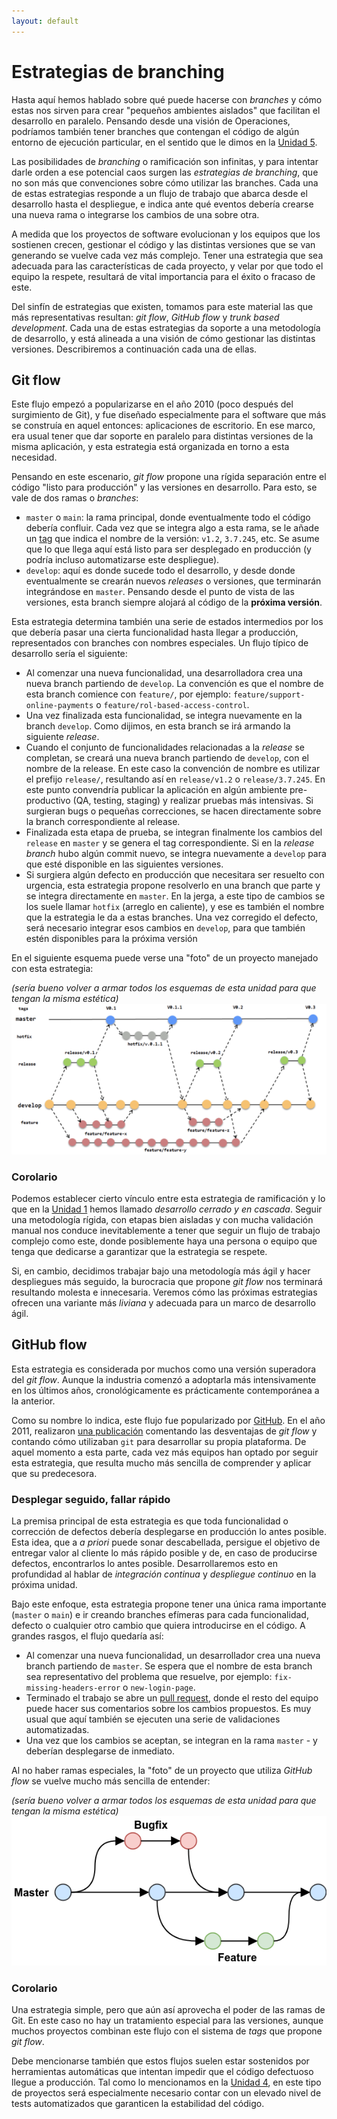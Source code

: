 ```yaml
---
layout: default
---
```


# Estrategias de branching

Hasta aquí hemos hablado sobre qué puede hacerse con _branches_ y cómo estas nos sirven para crear "pequeños ambientes aislados" que facilitan el desarrollo en paralelo. Pensando desde una visión de Operaciones, podríamos también tener branches que contengan el código de algún entorno de ejecución particular, en el sentido que le dimos en la [Unidad 5](../scm-git/entornos).

Las posibilidades de _branching_ o ramificación son infinitas, y para intentar darle orden a ese potencial caos surgen las _estrategias de branching_, que no son más que convenciones sobre cómo utilizar las branches. Cada una de estas estrategias responde a un flujo de trabajo que abarca desde el desarrollo hasta el despliegue, e indica ante qué eventos debería crearse una nueva rama o integrarse los cambios de una sobre otra. 

A medida que los proyectos de software evolucionan y los equipos que los sostienen crecen, gestionar el código y las distintas versiones que se van generando se vuelve cada vez más complejo. Tener una estrategia que sea adecuada para las características de cada proyecto, y velar por que todo el equipo la respete, resultará de vital importancia para el éxito o fracaso de este. 

Del sinfín de estrategias que existen, tomamos para este material las que más representativas resultan: _git flow_, _GitHub flow_ y _trunk based development_. Cada una de estas estrategias da soporte a una metodología de desarrollo, y está alineada a una visión de cómo gestionar las distintas versiones. Describiremos a continuación cada una de ellas.

## Git flow

Este flujo empezó a popularizarse en el año 2010 (poco después del surgimiento de Git), y fue diseñado especialmente para el software que más se construía en aquel entonces: aplicaciones de escritorio. En ese marco, era usual tener que dar soporte en paralelo para distintas versiones de la misma aplicación, y esta estrategia está organizada en torno a esta necesidad.

Pensando en este escenario, _git flow_ propone una rígida separación entre el código "listo para producción" y las versiones en desarrollo. Para esto, se vale de dos ramas o _branches_:

* `master` o `main`: la rama principal, donde eventualmente todo el código debería confluir.  Cada vez que se integra algo a esta rama, se le añade un [tag](../scm-git/gestion-de-versiones) que indica el nombre de la versión: `v1.2`, `3.7.245`, etc. Se asume que lo que llega aquí está listo para ser desplegado en producción (y podría incluso automatizarse este despliegue). 
* `develop`: aquí es donde sucede todo el desarrollo, y desde donde eventualmente se crearán nuevos _releases_ o versiones, que terminarán integrándose en `master`. Pensando desde el punto de vista de las versiones, esta branch siempre alojará al código de la **próxima versión**.

Esta estrategia determina también una serie de estados intermedios por los que debería pasar una cierta funcionalidad hasta llegar a producción, representados con branches con nombres especiales. Un flujo típico de desarrollo sería el siguiente:

* Al comenzar una nueva funcionalidad, una desarrolladora crea una nueva branch partiendo de `develop`. La convención es que el nombre de esta branch comience con `feature/`, por ejemplo: `feature/support-online-payments` o `feature/rol-based-access-control`.
* Una vez finalizada esta funcionalidad, se integra nuevamente en la branch `develop`. Como dijimos, en esta branch se irá armando la siguiente _release_.
* Cuando el conjunto de funcionalidades relacionadas a la _release_ se completan, se creará una nueva branch partiendo de `develop`, con el nombre de la release. En este caso la convención de nombre es utilizar el prefijo `release/`, resultando así en `release/v1.2` o `release/3.7.245`. En este punto convendría publicar la aplicación en algún ambiente pre-productivo (QA, testing, staging) y realizar pruebas más intensivas. Si surgieran bugs o pequeñas correcciones, se hacen directamente sobre la branch correspondiente al release.
* Finalizada esta etapa de prueba, se integran finalmente los cambios del `release` en `master` y se genera el tag correspondiente. Si en la _release branch_ hubo algún commit nuevo, se integra nuevamente a `develop` para que esté disponible en las siguientes versiones.
* Si surgiera algún defecto en producción que necesitara ser resuelto con urgencia, esta estrategia propone resolverlo en una branch que parte y se integra directamente en `master`. En la jerga, a este tipo de cambios se los suele llamar `hotfix` (arreglo en caliente), y ese es también el nombre que la estrategia le da a estas branches. Una vez corregido el defecto, será necesario integrar esos cambios en `develop`, para que también estén disponibles para la próxima versión

En el siguiente esquema puede verse una "foto" de un proyecto manejado con esta estrategia:

_(sería bueno volver a armar todos los esquemas de esta unidad para que tengan la misma estética)_
![Git flow](images/git-flow.png)

### Corolario

Podemos establecer cierto vínculo entre esta estrategia de ramificación y lo que en la [Unidad 1](../programacion-a-desarrollo/ciclo-de-vida) hemos llamado _desarrollo cerrado y en cascada_. Seguir una metodología rígida, con etapas bien aisladas y con mucha validación manual nos conduce inevitablemente a tener que seguir un flujo de trabajo complejo como este, donde posiblemente haya una persona o equipo que tenga que dedicarse a garantizar que la estrategia se respete.

Si, en cambio, decidimos trabajar bajo una metodología más ágil y hacer despliegues más seguido, la burocracia que propone _git flow_ nos terminará resultando molesta e innecesaria. Veremos cómo las próximas estrategias ofrecen una variante más _liviana_ y adecuada para un marco de desarrollo ágil. 

## GitHub flow

Esta estrategia es considerada por muchos como una versión superadora del _git flow_. Aunque la industria comenzó a adoptarla más intensivamente en los últimos años, cronológicamente es prácticamente contemporánea a la anterior. 

Como su nombre lo indica, este flujo fue popularizado por [GitHub](https://github.com/). En el año 2011, realizaron [una publicación](http://scottchacon.com/2011/08/31/github-flow.html) comentando las desventajas de _git flow_ y contando cómo utilizaban `git` para desarrollar su propia plataforma. De aquel momento a esta parte, cada vez más equipos han optado por seguir esta estrategia, que resulta mucho más sencilla de comprender y aplicar que su predecesora.

### Desplegar seguido, fallar rápido

La premisa principal de esta estrategia es que toda funcionalidad o corrección de defectos debería desplegarse en producción lo antes posible. Esta idea, que a _a priori_ puede sonar descabellada, persigue el objetivo de entregar valor al cliente lo más rápido posible y de, en caso de producirse defectos, encontrarlos lo antes posible. Desarrollaremos esto en profundidad al hablar de _integración continua_ y _despliegue continuo_ en la próxima unidad.

Bajo este enfoque, esta estrategia propone tener una única rama importante (`master` o `main`) e ir creando branches efímeras para cada funcionalidad, defecto o cualquier otro cambio que quiera introducirse en el código. A grandes rasgos, el flujo quedaría así:

* Al comenzar una nueva funcionalidad, un desarrollador crea una nueva branch partiendo de `master`. Se espera que el nombre de esta branch sea representativo del problema que resuelve, por ejemplo: `fix-missing-headers-error` o `new-login-page`.
* Terminado el trabajo se abre un [pull request](./pull-requests), donde el resto del equipo puede hacer sus comentarios sobre los cambios propuestos. Es muy usual que aquí también se ejecuten una serie de validaciones automatizadas.
* Una vez que los cambios se aceptan, se integran en la rama `master` - y deberían desplegarse de inmediato.

Al no haber ramas especiales, la "foto" de un proyecto que utiliza _GitHub flow_ se vuelve mucho más sencilla de entender:

_(sería bueno volver a armar todos los esquemas de esta unidad para que tengan la misma estética)_
![GitHub flow](images/github-flow.png)

### Corolario

Una estrategia simple, pero que aún así aprovecha el poder de las ramas de Git. En este caso no hay un tratamiento especial para las versiones, aunque muchos proyectos combinan este flujo con el sistema de _tags_ que propone _git flow_. 

Debe mencionarse también que estos flujos suelen estar sostenidos por herramientas automáticas que intentan impedir que el código defectuoso llegue a producción. Tal como lo mencionamos en la [Unidad 4](../testing/testing.index), en este tipo de proyectos será especialmente necesario contar con un elevado nivel de tests automatizados que garanticen la estabilidad del código.

